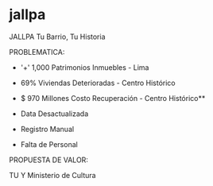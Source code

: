 # jallpa
JALLPA
Tu Barrio, Tu Historia

PROBLEMATICA:

+ '+' 1,000  Patrimonios Inmuebles - Lima

+ 69% Viviendas Deterioradas - Centro Histórico

+ $ 970 Millones Costo Recuperación - Centro Histórico**

+ Data Desactualizada

+ Registro Manual

+ Falta de Personal

PROPUESTA DE VALOR:

TU Y Ministerio de Cultura




